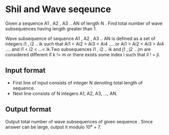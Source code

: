 # Shil and Wave seqeunce

Given a sequence A1 , A2 , A3 .. AN of length N . Find total number of wave subsequences having length greater than 1.

Wave subsequence of sequence A1 , A2 , A3 .. AN is defined as a set of integers i1 , i2 .. ik such that Ai1 < Ai2 > Ai3 < Ai4 .... or Ai1 > Ai2 < Ai3 > Ai4 .... and i1 < i2 < ...< ik.Two subsequences i1 , i2 .. ik and j1 , j2 .. jm are considered different if k != m or there exists some index l such that il ! = jl.

## Input format

- First line of input consists of integer N denoting total length of sequence.
- Next line consists of N integers A1, A2, A3, ..., AN.

## Output format

Output total number of wave subsequences of given sequence . Since answer can be large, output it modulo 10⁹ + 7.
